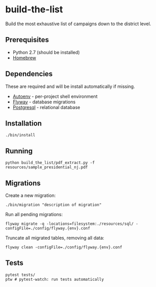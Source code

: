 # build-the-list

Build the most exhaustive list of campaigns down to the district level.

## Prerequisites

* Python 2.7 (should be installed)
* [Homebrew](https://brew.sh/)

## Dependencies

These are required and will be install automatically if missing.

* [Autoenv](https://github.com/kennethreitz/autoenv) - per-project shell environment
* [Flyway](https://flywaydb.org/) - database migrations
* [Postgresql](https://www.postgresql.org/) - relational database

## Installation

```
./bin/install
```

## Running

```
python build_the_list/pdf_extract.py -f resources/sample_presidential_nj.pdf
```

## Migrations

Create a new migration:

```
./bin/migration "description of migration"
```

Run all pending migrations:

```
flyway migrate -q -locations=filesystem:./resources/sql/ -configFile=./config/flyway.{env}.conf
```

Truncate all migrated tables, removing all data:

```
flyway clean -configFile=./config/flyway.{env}.conf
```

## Tests

```
pytest tests/
ptw # pytest-watch: run tests automatically
```
